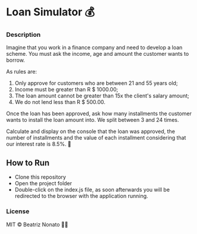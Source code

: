 # Loan Simulator :moneybag:

### Description 
Imagine that you work in a finance company and need to develop a loan scheme. You must ask the income, age and amount the customer wants to borrow.

As rules are:
1. Only approve for customers who are between 21 and 55 years old;
2. Income must be greater than R $ 1000.00;
3. The loan amount cannot be greater than 15x the client's salary amount;
4. We do not lend less than R $ 500.00.

Once the loan has been approved, ask how many installments the customer wants to install the loan amount into.
We split between 3 and 24 times.

Calculate and display on the console that the loan was approved, the number of installments and the value of each installment considering that our interest rate is 8.5%. :money_with_wings:

## How to Run
- Clone this repository
- Open the project folder
- Double-click on the index.js file, as soon afterwards you will be redirected to the browser with the application running.

### License

MIT © Beatriz Nonato :woman_technologist:
